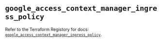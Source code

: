 # `google_access_context_manager_ingress_policy`

Refer to the Terraform Registory for docs: [`google_access_context_manager_ingress_policy`](https://registry.terraform.io/providers/hashicorp/google-beta/5.1.0/docs/resources/google_access_context_manager_ingress_policy).
